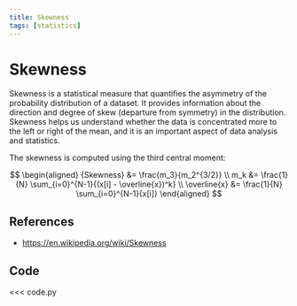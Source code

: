```yaml
---
title: Skewness
tags: [statistics]
---
```


# Skewness

Skewness is a statistical measure that quantifies the asymmetry of the probability distribution of a dataset. It provides information about the direction and degree of skew (departure from symmetry) in the distribution. Skewness helps us understand whether the data is concentrated more to the left or right of the mean, and it is an important aspect of data analysis and statistics.

The skewness is computed using the third central moment:

$$
\begin{aligned}
{Skewness} &= \frac{m_3}{m_2^{3/2}} \\
m_k &= \frac{1}{N} \sum_{i=0}^{N-1}{(x[i] - \overline{x})^k} \\
\overline{x} &= \frac{1}{N} \sum_{i=0}^{N-1}{x[i]}
\end{aligned}
$$

## References

- https://en.wikipedia.org/wiki/Skewness

## Code

<<< code.py
